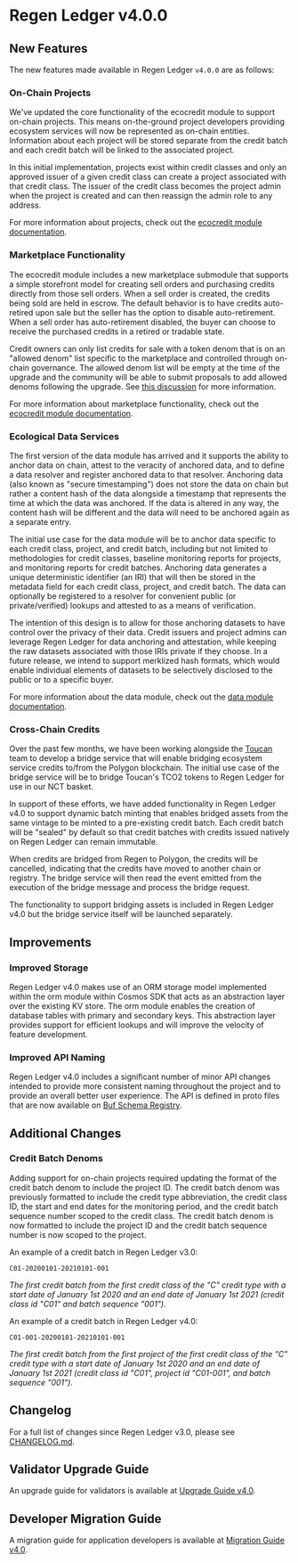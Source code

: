 # Regen Ledger v4.0.0

## New Features

The new features made available in Regen Ledger `v4.0.0` are as follows:

### On-Chain Projects

We've updated the core functionality of the ecocredit module to support on-chain projects. This means on-the-ground project developers providing ecosystem services will now be represented as on-chain entities. Information about each project will be stored separate from the credit batch and each credit batch will be linked to the associated project.

In this initial implementation, projects exist within credit classes and only an approved issuer of a given credit class can create a project associated with that credit class. The issuer of the credit class becomes the project admin when the project is created and can then reassign the admin role to any address.

For more information about projects, check out the [ecocredit module documentation](https://docs.regen.network/modules/ecocredit/).

### Marketplace Functionality

The ecocredit module includes a new marketplace submodule that supports a simple storefront model for creating sell orders and purchasing credits directly from those sell orders. When a sell order is created, the credits being sold are held in escrow. The default behavior is to have credits auto-retired upon sale but the seller has the option to disable auto-retirement. When a sell order has auto-retirement disabled, the buyer can choose to receive the purchased credits in a retired or tradable state.

Credit owners can only list credits for sale with a token denom that is on an "allowed denom" list specific to the marketplace and controlled through on-chain governance. The allowed denom list will be empty at the time of the upgrade and the community will be able to submit proposals to add allowed denoms following the upgrade. See [this discussion](https://forum.regen.network/discussion/4959-adding-tokens-to-the-regen-ledger-currency-allow-list) for more information.

For more information about marketplace functionality, check out the [ecocredit module documentation](https://docs.regen.network/modules/ecocredit/).

### Ecological Data Services

The first version of the data module has arrived and it supports the ability to anchor data on chain, attest to the veracity of anchored data, and to define a data resolver and register anchored data to that resolver. Anchoring data (also known as "secure timestamping") does not store the data on chain but rather a content hash of the data alongside a timestamp that represents the time at which the data was anchored. If the data is altered in any way, the content hash will be different and the data will need to be anchored again as a separate entry.

The initial use case for the data module will be to anchor data specific to each credit class, project, and credit batch, including but not limited to methodologies for credit classes, baseline monitoring reports for projects, and monitoring reports for credit batches. Anchoring data generates a unique deterministic identifier (an IRI) that will then be stored in the metadata field for each credit class, project, and credit batch. The data can optionally be registered to a resolver for convenient public (or private/verified) lookups and attested to as a means of verification.

The intention of this design is to allow for those anchoring datasets to have control over the privacy of their data. Credit issuers and project admins can leverage Regen Ledger for data anchoring and attestation, while keeping the raw datasets associated with those IRIs private if they choose. In a future release, we intend to support merklized hash formats, which would enable individual elements of datasets to be selectively disclosed to the public or to a specific buyer.

For more information about the data module, check out the [data module documentation](https://docs.regen.network/modules/data/).

### Cross-Chain Credits

Over the past few months, we have been working alongside the [Toucan](https://toucan.earth/) team to develop a bridge service that will enable bridging ecosystem service credits to/from the Polygon blockchain. The initial use case of the bridge service will be to bridge Toucan's TCO2 tokens to Regen Ledger for use in our NCT basket.

In support of these efforts, we have added functionality in Regen Ledger v4.0 to support dynamic batch minting that enables bridged assets from the same vintage to be minted to a pre-existing credit batch. Each credit batch will be "sealed" by default so that credit batches with credits issued natively on Regen Ledger can remain immutable.

When credits are bridged from Regen to Polygon, the credits will be cancelled, indicating that the credits have moved to another chain or registry. The bridge service will then read the event emitted from the execution of the bridge message and process the bridge request.

The functionality to support bridging assets is included in Regen Ledger v4.0 but the bridge service itself will be launched separately.

## Improvements

### Improved Storage

Regen Ledger v4.0 makes use of an ORM storage model implemented within the orm module within Cosmos SDK that acts as an abstraction layer over the existing KV store. The orm module enables the creation of database tables with primary and secondary keys. This abstraction layer provides support for efficient lookups and will improve the velocity of feature development.

### Improved API Naming

Regen Ledger v4.0 includes a significant number of minor API changes intended to provide more consistent naming throughout the project and to provide an overall better user experience. The API is defined in proto files that are now available on [Buf Schema Registry](https://buf.build/regen/regen-ledger).

## Additional Changes

### Credit Batch Denoms

Adding support for on-chain projects required updating the format of the credit batch denom to include the project ID. The credit batch denom was previously formatted to include the credit type abbreviation, the credit class ID, the start and end dates for the monitoring period, and the credit batch sequence number scoped to the credit class. The credit batch denom is now formatted to include the project ID and the credit batch sequence number is now scoped to the project.

An example of a credit batch in Regen Ledger v3.0:

```
C01-20200101-20210101-001
```

*The first credit batch from the first credit class of the "C" credit type with a start date of January 1st 2020 and an end date of January 1st 2021 (credit class id "C01" and batch sequence "001").*

An example of a credit batch in Regen Ledger v4.0:

```
C01-001-20200101-20210101-001
```

*The first credit batch from the first project of the first credit class of the "C" credit type with a start date of January 1st 2020 and an end date of January 1st 2021 (credit class id "C01", project id "C01-001", and batch sequence "001").*

## Changelog

For a full list of changes since Regen Ledger v3.0, please see [CHANGELOG.md](./CHANGELOG.md).

## Validator Upgrade Guide

An upgrade guide for validators is available at [Upgrade Guide v4.0](https://docs.regen.network/validators/upgrades/v4.0-upgrade.html).

## Developer Migration Guide

A migration guide for application developers is available at [Migration Guide v4.0](https://docs.regen.network/ledger/migrations/v4.0-migration.html).
